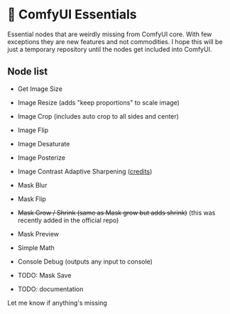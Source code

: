 # :wrench: ComfyUI Essentials

Essential nodes that are weirdly missing from ComfyUI core. With few exceptions they are new features and not commodities. I hope this will be just a temporary repository until the nodes get included into ComfyUI.

## Node list

- Get Image Size
- Image Resize (adds "keep proportions" to scale image)
- Image Crop (includes auto crop to all sides and center)
- Image Flip
- Image Desaturate
- Image Posterize
- Image Contrast Adaptive Sharpening ([credits](https://github.com/Jamy-L/Pytorch-Contrast-Adaptive-Sharpening))
- Mask Blur
- Mask Flip
- ~~Mask Grow / Shrink (same as Mask grow but adds shrink)~~ (this was recently added in the official repo)
- Mask Preview
- Simple Math
- Console Debug (outputs any input to console)

- TODO: Mask Save
- TODO: documentation

Let me know if anything's missing
